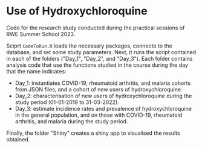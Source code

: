 # Use of Hydroxychloroquine 

Code for the research study conducted during the practical sessions of RWE Summer School 2023.

Sciprt `CodeToRun.R` loads the necessary packages, connecto to the database, and set some study parameters. Next, it runs the script contained in each of the folders ("Day_1", "Day_2", and "Day_3"). Each folder contains analysis code that use the functions studied in the course during the day that the name indicates:
- Day_1: instantiates COVID-19, rheumatoid arthritis, and malaria cohorts from JSON files, and a cohort of new users of hydroxychloroquine.
- Day_2: characterisation of new users of hydroxychloroquine during the study period (01-01-2019 to 31-03-2022).
- Day_3: estimate incidence rates and prevalence of hydroxychloroquine in the general population, and on those with COVID-19, rheumatoid arthritis, and malaria during the study period.

Finally, the folder "Shiny" creates a shiny app to visualised the results obtained.

